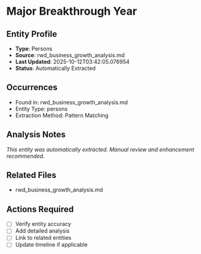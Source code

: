 # Major Breakthrough Year

## Entity Profile
- **Type**: Persons
- **Source**: rwd_business_growth_analysis.md
- **Last Updated**: 2025-10-12T03:42:05.076954
- **Status**: Automatically Extracted

## Occurrences
- Found in: rwd_business_growth_analysis.md
- Entity Type: persons
- Extraction Method: Pattern Matching

## Analysis Notes
*This entity was automatically extracted. Manual review and enhancement recommended.*

## Related Files
- rwd_business_growth_analysis.md

## Actions Required
- [ ] Verify entity accuracy
- [ ] Add detailed analysis
- [ ] Link to related entities
- [ ] Update timeline if applicable
